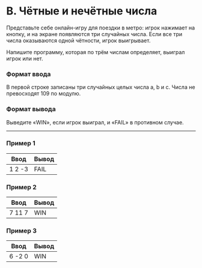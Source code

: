 # B. Чётные и нечётные числа

Представьте себе онлайн-игру для поездки в метро: игрок нажимает на кнопку, и на экране появляются три случайных числа. Если все три числа оказываются одной чётности, игрок выигрывает.

Напишите программу, которая по трём числам определяет, выиграл игрок или нет.

### Формат ввода
В первой строке записаны три случайных целых числа a, b и c. Числа не превосходят 109 по модулю.

### Формат вывода
Выведите «WIN», если игрок выиграл, и «FAIL» в противном случае.

---

### Пример 1

| Ввод    | Вывод  |
|---------|--------|
| 1 2 -3  | FAIL   |

### Пример 2

| Ввод    | Вывод |
|---------|-------|
| 7 11 7  | WIN   |

### Пример 3

| Ввод    | Вывод |
|---------|-------|
| 6 -2 0  | WIN   |